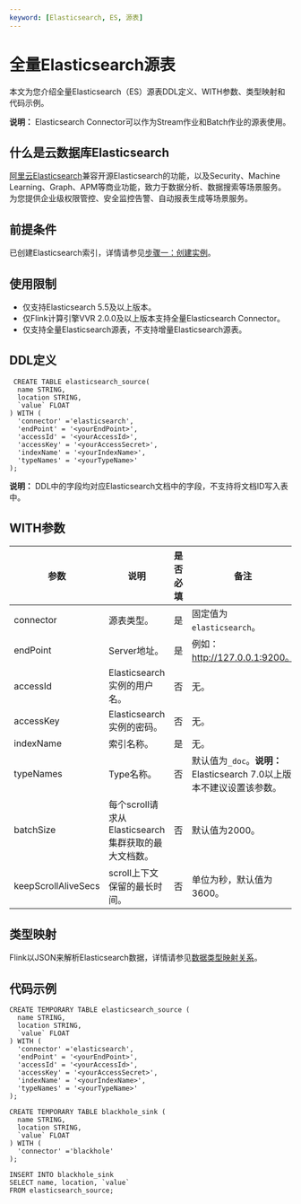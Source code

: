 ```yaml
---
keyword: [Elasticsearch, ES, 源表]
---
```


# 全量Elasticsearch源表

本文为您介绍全量Elasticsearch（ES）源表DDL定义、WITH参数、类型映射和代码示例。

**说明：** Elasticsearch Connector可以作为Stream作业和Batch作业的源表使用。

## 什么是云数据库Elasticsearch

[阿里云Elasticsearch](/cn.zh-CN/产品简介/什么是阿里云Elasticsearch.md)兼容开源Elasticsearch的功能，以及Security、Machine Learning、Graph、APM等商业功能，致力于数据分析、数据搜索等场景服务。为您提供企业级权限管控、安全监控告警、自动报表生成等场景服务。

## 前提条件

已创建Elasticsearch索引，详情请参见[步骤一：创建实例](/cn.zh-CN/Elasticsearch/快速入门.md)。

## 使用限制

-   仅支持Elasticsearch 5.5及以上版本。
-   仅Flink计算引擎VVR 2.0.0及以上版本支持全量Elasticsearch Connector。
-   仅支持全量Elasticsearch源表，不支持增量Elasticsearch源表。

## DDL定义

```
 CREATE TABLE elasticsearch_source(
  name STRING, 
  location STRING, 
  `value` FLOAT
) WITH (
  'connector' ='elasticsearch',
  'endPoint' = '<yourEndPoint>',
  'accessId' = '<yourAccessId>',
  'accessKey' = '<yourAccessSecret>',
  'indexName' = '<yourIndexName>',
  'typeNames' = '<yourTypeName>'
);
```

**说明：** DDL中的字段均对应Elasticsearch文档中的字段，不支持将文档ID写入表中。

## WITH参数

|参数|说明|是否必填|备注|
|--|--|----|--|
|connector|源表类型。|是|固定值为`elasticsearch`。|
|endPoint|Server地址。|是|例如：http://127.0.0.1:9200。|
|accessId|Elasticsearch实例的用户名。|否|无。|
|accessKey|Elasticsearch实例的密码。|否|无。|
|indexName|索引名称。|是|无。|
|typeNames|Type名称。|否|默认值为`_doc`。**说明：** Elasticsearch 7.0以上版本不建议设置该参数。 |
|batchSize|每个scroll请求从Elasticsearch集群获取的最大文档数。|否|默认值为2000。|
|keepScrollAliveSecs|scroll上下文保留的最长时间。|否|单位为秒，默认值为3600。|

## 类型映射

Flink以JSON来解析Elasticsearch数据，详情请参见[数据类型映射关系](https://ci.apache.org/projects/flink/flink-docs-master/zh/dev/table/connectors/formats/json.html)。

## 代码示例

```
CREATE TEMPORARY TABLE elasticsearch_source (
  name STRING,
  location STRING,
  `value` FLOAT
) WITH (
  'connector' ='elasticsearch',
  'endPoint' = '<yourEndPoint>',
  'accessId' = '<yourAccessId>',
  'accessKey' = '<yourAccessSecret>',
  'indexName' = '<yourIndexName>',
  'typeNames' = '<yourTypeName>'
);

CREATE TEMPORARY TABLE blackhole_sink (
  name STRING,
  location STRING,
  `value` FLOAT
) WITH (
  'connector' ='blackhole'
);

INSERT INTO blackhole_sink
SELECT name, location, `value`
FROM elasticsearch_source;
```

